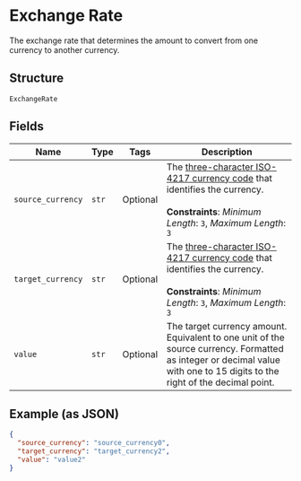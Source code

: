 
# Exchange Rate

The exchange rate that determines the amount to convert from one currency to another currency.

## Structure

`ExchangeRate`

## Fields

| Name | Type | Tags | Description |
|  --- | --- | --- | --- |
| `source_currency` | `str` | Optional | The [three-character ISO-4217 currency code](/api/rest/reference/currency-codes/) that identifies the currency.<br><br>**Constraints**: *Minimum Length*: `3`, *Maximum Length*: `3` |
| `target_currency` | `str` | Optional | The [three-character ISO-4217 currency code](/api/rest/reference/currency-codes/) that identifies the currency.<br><br>**Constraints**: *Minimum Length*: `3`, *Maximum Length*: `3` |
| `value` | `str` | Optional | The target currency amount. Equivalent to one unit of the source currency. Formatted as integer or decimal value with one to 15 digits to the right of the decimal point. |

## Example (as JSON)

```json
{
  "source_currency": "source_currency0",
  "target_currency": "target_currency2",
  "value": "value2"
}
```

